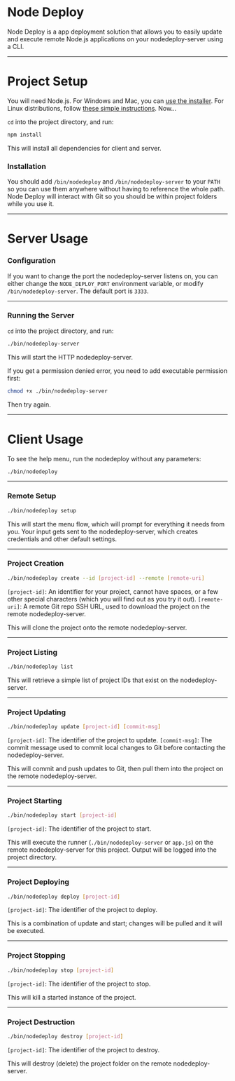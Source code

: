 # Node Deploy

Node Deploy is a app deployment solution that allows you to easily update and execute remote Node.js 
applications on your nodedeploy-server using a CLI.

---

# Project Setup

You will need Node.js. For Windows and Mac, you can [use the installer](https://nodejs.org/en/download/). 
For Linux distributions, follow [these simple instructions](https://nodejs.org/en/download/package-manager/). Now...

`cd` into the project directory, and run:

```bash
npm install
```

This will install all dependencies for client and server.

### Installation

You should add `/bin/nodedeploy` and `/bin/nodedeploy-server` to your `PATH` so you can use them 
anywhere without having to reference the whole path. Node Deploy will interact with Git so you 
should be within project folders while you use it.

---

# Server Usage

### Configuration

If you want to change the port the nodedeploy-server listens on, you can either change the `NODE_DEPLOY_PORT` 
environment variable, or modify `/bin/nodedeploy-server`. The default port is `3333`.

---

### Running the Server

`cd` into the project directory, and run:

```bash
./bin/nodedeploy-server
```

This will start the HTTP nodedeploy-server.

If you get a permission denied error, you need to add executable permission first:

```bash
chmod +x ./bin/nodedeploy-server
```

Then try again.

---

# Client Usage

To see the help menu, run the nodedeploy without any parameters:

```bash
./bin/nodedeploy
```

---

### Remote Setup

```bash
./bin/nodedeploy setup
```

This will start the menu flow, which will prompt for everything it needs from you. Your input 
gets sent to the nodedeploy-server, which creates credentials and other default settings.

---

### Project Creation

```bash
./bin/nodedeploy create --id [project-id] --remote [remote-uri]
```

`[project-id]`: An identifier for your project, cannot have spaces, or a few other special characters (which you will find out as you try it out).
`[remote-uri]`: A remote Git repo SSH URL, used to download the project on the remote nodedeploy-server.

This will clone the project onto the remote nodedeploy-server.

---

### Project Listing

```bash
./bin/nodedeploy list
```

This will retrieve a simple list of project IDs that exist on the nodedeploy-server.

---

### Project Updating

```bash
./bin/nodedeploy update [project-id] [commit-msg]
```

`[project-id]`: The identifier of the project to update.
`[commit-msg]`: The commit message used to commit local changes to Git before contacting the nodedeploy-server.

This will commit and push updates to Git, then pull them into the project on the remote nodedeploy-server.

---

### Project Starting

```bash
./bin/nodedeploy start [project-id]
```

`[project-id]`: The identifier of the project to start.

This will execute the runner (`./bin/nodedeploy-server` or `app.js`) on the remote nodedeploy-server for this project. Output 
will be logged into the project directory. 

---

### Project Deploying

```bash
./bin/nodedeploy deploy [project-id]
```

`[project-id]`: The identifier of the project to deploy.

This is a combination of update and start; changes will be pulled and it will be executed.

---

### Project Stopping

```bash
./bin/nodedeploy stop [project-id]
```

`[project-id]`: The identifier of the project to stop.

This will kill a started instance of the project.

---

### Project Destruction

```bash
./bin/nodedeploy destroy [project-id]
```

`[project-id]`: The identifier of the project to destroy.

This will destroy (delete) the project folder on the remote nodedeploy-server.